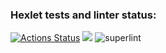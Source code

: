 ### Hexlet tests and linter status:
[![Actions Status](https://github.com/SivolonskySergey/frontend-project-lvl1/workflows/hexlet-check/badge.svg)](https://github.com/SivolonskySergey/frontend-project-lvl1/actions)
<a href="https://codeclimate.com/github/codeclimate/codeclimate/maintainability"><img src="https://api.codeclimate.com/v1/badges/a99a88d28ad37a79dbf6/maintainability" /></a>
![superlint](https://github.com/actions/hello-world/workflows/Greet%20Everyone/badge.svg)
